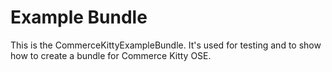 Example Bundle
==============

This is the CommerceKittyExampleBundle. It's used for testing and to show how to
create a bundle for Commerce Kitty OSE.

